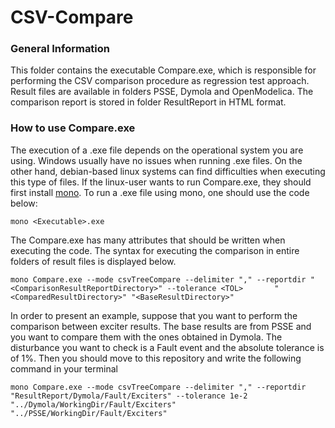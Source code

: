 # CSV-Compare

### General Information
This folder contains the executable Compare.exe, which is responsible for performing the CSV comparison procedure as regression test approach. Result files are available in folders PSSE, Dymola and OpenModelica. The comparison report is stored in folder ResultReport in HTML format.

### How to use Compare.exe
The execution of a .exe file depends on the operational system you are using. Windows usually have no issues when running .exe files. On the other hand, debian-based linux systems can find difficulties when executing this type of files. If the linux-user wants to run Compare.exe, they should first install [mono](https://www.mono-project.com/). To run a .exe file using mono, one should use the code below:

```
mono <Executable>.exe
```

The Compare.exe has many attributes that should be written when executing the code. The syntax for executing the comparison in entire folders of result files is displayed below.
```
mono Compare.exe --mode csvTreeCompare --delimiter "," --reportdir "<ComparisonResultReportDirectory>" --tolerance <TOL>       "<ComparedResultDirectory>" "<BaseResultDirectory>"
```

In order to present an example, suppose that you want to perform the comparison between exciter results. The base results are from PSSE and you want to compare them with the ones obtained in Dymola. The disturbance you want to check is a Fault event and the absolute tolerance is of 1%. Then you should move to this repository and write the following command in your terminal

```
mono Compare.exe --mode csvTreeCompare --delimiter "," --reportdir "ResultReport/Dymola/Fault/Exciters" --tolerance 1e-2      "../Dymola/WorkingDir/Fault/Exciters" "../PSSE/WorkingDir/Fault/Exciters"
```
